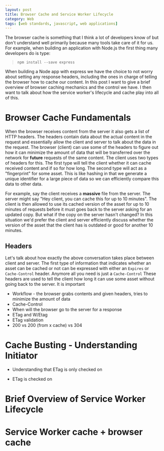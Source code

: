 ```yaml
---
layout: post
title: Browser Cache and Service Worker Lifecycle
category: Web
tags: [web standards, javascript, web applications]
---
```


The browser cache is something that I think a lot of developers know of but don't understand
well primarily because many tools take care of it for us. For example, when building an
application with Node.js the first thing many developers do is type:

> `npm install --save express`

When building a Node app with express we have the choice to not worry about setting any response
headers, including the ones in charge of telling the browser how to cache our content. In this post
I want to give a brief overview of browser caching mechanics and the control we have. I then want to
talk about how the service worker's lifecycle and cache play into all of this.

# Browser Cache Fundamentals

When the browser receives content from the server it also gets a list of HTTP headers. The headers contain
data about the actual content in the request and essentially allow the client and server to talk about the
data in the request. The browser (client) can use some of the headers to figure out how it can minimize the
amount of data that will be transferred over the network for **future** requests of the same content. The
client uses two types of headers for this. The first type will tell the client whether it can cache received
content and if so for how long. The second type will act as a "fingerprint" for some asset. This is like
hashing in that we generate a unique identifier for a large piece of data so we can efficiently compare this
data to other data.

For example, say the client receives a **massive** file from the server. The server might say "Hey client, you
can cache this for up to 10 minutes". The client is then allowed to use its cached version of the asset for up
to 10 minutes of requests before it must goes back to the server asking for an updated copy. But what if the copy
on the server hasn't changed? In this situation we'd prefer the client and server efficiently discuss whether the
version of the asset that the client has is outdated or good for another 10 minutes.

## Headers

Let's talk about how exactly the above conversation takes place between client and server. The first type of information
that indicates whether an asset can be cached or not can be expressed with either an `Expires` or `Cache-Control` header.
Anymore all you need is just a `Cache-Control` These
headers are used to tell the client how long it can use some asset without going back to the server. It is important 

  - Workflow - the browser grabs contents and given headers, tries to minimize the amount of data 
  - Cache-Control
   - When will the browser go to the server for a response
  - ETag and W/Etag
  - ETag validation
  - 200 vs 200 (from x cache) vs 304

# Cache Busting - Understanding Initiator
 - Understanding that ETag is only checked on

 - ETag is checked on

# Brief Overview of Service Worker Lifecycle

# Service Worker cache + browser cache